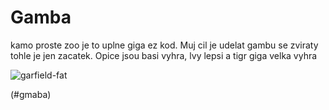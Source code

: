 # Gamba

kamo proste zoo je to uplne giga ez kod. Muj cil je udelat gambu se zviraty tohle je jen zacatek. Opice jsou basi vyhra, lvy lepsi a tigr giga velka vyhra




![garfield-fat](https://github.com/user-attachments/assets/b43cedf0-64d1-4545-bb11-55a486b1432c)

(#gmaba)
